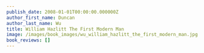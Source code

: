 ```yaml
---
publish_date: 2008-01-01T00:00:00.000000Z
author_first_name: Duncan
author_last_name: Wu
title: William Hazlitt The First Modern Man
image: /images/book_images/wu_william_hazlitt_the_first_modern_man.jpg
book_reviews: []
---
```

